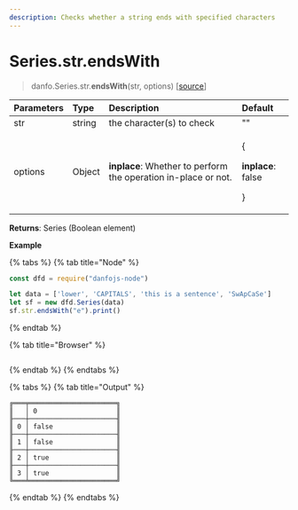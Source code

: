 ```yaml
---
description: Checks whether a string ends with specified characters
---
```


# Series.str.endsWith

> danfo.Series.str.**endsWith**\(str, options\)   \[[source](https://github.com/opensource9ja/danfojs/blob/master/danfojs/src/core/strings.js#L133)\]

<table>
  <thead>
    <tr>
      <th style="text-align:left">Parameters</th>
      <th style="text-align:left">Type</th>
      <th style="text-align:left">Description</th>
      <th style="text-align:left">Default</th>
    </tr>
  </thead>
  <tbody>
    <tr>
      <td style="text-align:left">str</td>
      <td style="text-align:left">string</td>
      <td style="text-align:left">the character(s) to check</td>
      <td style="text-align:left">&quot;&quot;</td>
    </tr>
    <tr>
      <td style="text-align:left">options</td>
      <td style="text-align:left">Object</td>
      <td style="text-align:left"><b>inplace</b>: Whether to perform the operation in-place or not.</td>
      <td
      style="text-align:left">
        <p>{</p>
        <p><b>inplace</b>: false</p>
        <p>}</p>
        </td>
    </tr>
  </tbody>
</table>

**Returns**: Series \(Boolean element\)

**Example**

{% tabs %}
{% tab title="Node" %}
```javascript
const dfd = require("danfojs-node")

let data = ['lower', 'CAPITALS', 'this is a sentence', 'SwApCaSe']
let sf = new dfd.Series(data)
sf.str.endsWith("e").print()
```
{% endtab %}

{% tab title="Browser" %}
```

```
{% endtab %}
{% endtabs %}

{% tabs %}
{% tab title="Output" %}
```text
╔═══╤══════════════════════╗
║   │ 0                    ║
╟───┼──────────────────────╢
║ 0 │ false                ║
╟───┼──────────────────────╢
║ 1 │ false                ║
╟───┼──────────────────────╢
║ 2 │ true                 ║
╟───┼──────────────────────╢
║ 3 │ true                 ║
╚═══╧══════════════════════╝
```
{% endtab %}
{% endtabs %}

